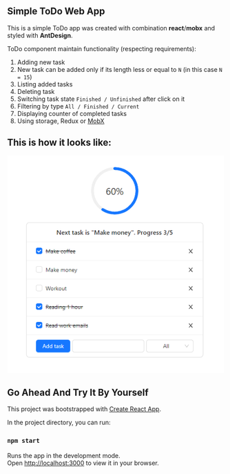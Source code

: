 ## Simple ToDo Web App
This is a simple ToDo app was created with combination __react__/__mobx__ and styled with __AntDesign__.

ToDo component maintain functionality (respecting requirements):
1. Adding new task
2. New task can be added only if its length less or equal to `N` (in this case `N = 15`)
3. Listing added tasks
4. Deleting task
5. Switching task state `Finished / Unfinished` after click on it
6. Filtering by type `All / Finished / Current`
7. Displaying counter of completed tasks
8. Using storage, Redux or <u>MobX</u>

## This is how it looks like:

![ToDoApp](./src/forReadMe.png)

## Go Ahead And Try It By Yourself
This project was bootstrapped with [Create React App](https://github.com/facebook/create-react-app).

In the project directory, you can run:

### `npm start`

Runs the app in the development mode.\
Open [http://localhost:3000](http://localhost:3000) to view it in your browser.

